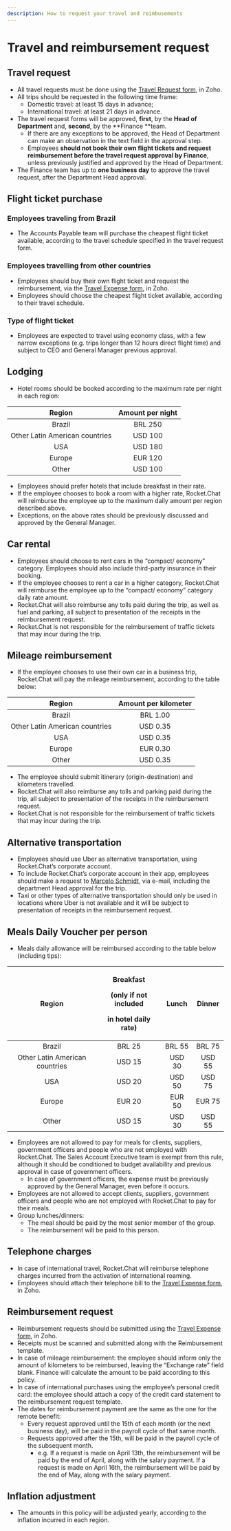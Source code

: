 ```yaml
---
description: How to request your travel and reimbusements
---
```


# Travel and reimbursement request

## Travel request

* All travel requests must be done using the [Travel Request form](https://people.zoho.com/rocketchat/zp#travel/form/listview-formId:524549000000035731/viewId:524549000000035733), in Zoho.
* All trips should be requested in the following time frame:
  * Domestic travel: at least 15 days in advance;
  * International travel: at least 21 days in advance.
* The travel request forms will be approved, **first**, by the **Head of Department** and, **second**, by the \*\*Finance \*\*team.
  * If there are any exceptions to be approved, the Head of Department can make an observation in the text field in the approval step.
  * Employees **should not book their own flight tickets and request reimbursement before the travel request approval by Finance**, unless previously justified and approved by the Head of Department.
* The Finance team has up to **one business day** to approve the travel request, after the Department Head approval.

## Flight ticket purchase

### Employees traveling from Brazil

* The Accounts Payable team will purchase the cheapest flight ticket available, according to the travel schedule specified in the travel request form.

### Employees travelling from other countries

* Employees should buy their own flight ticket and request the reimbursement, via the [Travel Expense form](https://people.zoho.com/rocketchat/zp#travel/form/add-formLinkName:travelexpenses), in Zoho.
* Employees should choose the cheapest flight ticket available, according to their travel schedule.

### Type of flight ticket

* Employees are expected to travel using economy class, with a few narrow exceptions (e.g. trips longer than 12 hours direct flight time) and subject to CEO and General Manager previous approval.

## Lodging

* Hotel rooms should be booked according to the maximum rate per night in each region:

|             Region             | Amount per night |
| :----------------------------: | :--------------: |
|             Brazil             |      BRL 250     |
| Other Latin American countries |      USD 100     |
|               USA              |      USD 180     |
|             Europe             |      EUR 120     |
|              Other             |      USD 100     |

* Employees should prefer hotels that include breakfast in their rate.
* If the employee chooses to book a room with a higher rate, Rocket.Chat will reimburse the employee up to the maximum daily amount per region described above.
* Exceptions, on the above rates should be previously discussed and approved by the General Manager.

## Car rental

* Employees should choose to rent cars in the “compact/ economy” category. Employees should also include third-party insurance in their booking.
* If the employee chooses to rent a car in a higher category, Rocket.Chat will reimburse the employee up to the “compact/ economy” category daily rate amount.
* Rocket.Chat will also reimburse any tolls paid during the trip, as well as fuel and parking, all subject to presentation of the receipts in the reimbursement request.
* Rocket.Chat is not responsible for the reimbursement of traffic tickets that may incur during the trip.

## Mileage reimbursement

* If the employee chooses to use their own car in a business trip, Rocket.Chat will pay the mileage reimbursement, according to the table below:

|             Region             | Amount per kilometer |
| :----------------------------: | :------------------: |
|             Brazil             |       BRL 1.00       |
| Other Latin American countries |       USD 0.35       |
|               USA              |       USD 0.35       |
|             Europe             |       EUR 0.30       |
|              Other             |       USD 0.35       |

* The employee should submit itinerary (origin-destination) and kilometers travelled.
* Rocket.Chat will also reimburse any tolls and parking paid during the trip, all subject to presentation of the receipts in the reimbursement request.
* Rocket.Chat is not responsible for the reimbursement of traffic tickets that may incur during the trip.

## Alternative transportation

* Employees should use Uber as alternative transportation, using Rocket.Chat’s corporate account.
* To include Rocket.Chat’s corporate account in their app, employees should make a request to [Marcelo Schmidt](mailto:marcelo.schmidt@rocket.chat), via e-mail, including the department Head approval for the trip.
* Taxi or other types of alternative transportation should only be used in locations where Uber is not available and it will be subject to presentation of receipts in the reimbursement request.

## Meals Daily Voucher per person

* Meals daily allowance will be reimbursed according to the table below (including tips):

|             Region             | <p>Breakfast</p><p>(only if not included</p><p>in hotel daily rate)</p> |  Lunch | Dinner |
| :----------------------------: | :---------------------------------------------------------------------: | :----: | :----: |
|             Brazil             |                                  BRL 25                                 | BRL 55 | BRL 75 |
| Other Latin American countries |                                  USD 15                                 | USD 30 | USD 55 |
|               USA              |                                  USD 20                                 | USD 50 | USD 75 |
|             Europe             |                                  EUR 20                                 | EUR 50 | EUR 75 |
|              Other             |                                  USD 15                                 | USD 30 | USD 55 |

* Employees are not allowed to pay for meals for clients, suppliers, government officers and people who are not employed with Rocket.Chat. The Sales Account Executive team is exempt from this rule, although it should be conditioned to budget availability and previous approval in case of government officers.&#x20;
  * In case of government officers, the expense must be previously approved by the General Manager, even before it occurs.
* Employees are not allowed to accept clients, suppliers, government officers and people who are not employed with Rocket.Chat to pay for their meals.
* Group lunches/dinners:
  * The meal should be paid by the most senior member of the group.
  * The reimbursement will be paid to this person.

## Telephone charges

* In case of international travel, Rocket.Chat will reimburse telephone charges incurred from the activation of international roaming.
* Employees should attach their telephone bill to the [Travel Expense form](https://people.zoho.com/rocketchat/zp#travel/form/add-formLinkName:travelexpenses), in Zoho.

## Reimbursement request

* Reimbursement requests should be submitted using the [Travel Expense form](https://people.zoho.com/rocketchat/zp#travel/form/add-formLinkName:travelexpenses), in Zoho.
* Receipts must be scanned and submitted along with the Reimbursement template.
* In case of mileage reimbursement: the employee should inform only the amount of kilometers to be reimbursed, leaving the “Exchange rate” field blank. Finance will calculate the amount to be paid according to this policy.
* In case of international purchases using the employee’s personal credit card: the employee should attach a copy of the credit card statement to the reimbursement request template.
* The dates for reimbursement payment are the same as the one for the remote benefit:
  * Every request approved until the 15th of each month (or the next business day), will be paid in the payroll cycle of that same month.
  * Requests approved after the 15th, will be paid in the payroll cycle of the subsequent month.
    * e.g. If a request is made on April 13th, the reimbursement will be paid by the end of April, along with the salary payment. If a request is made on April 16th, the reimbursement will be paid by the end of May, along with the salary payment.

## Inflation adjustment

* The amounts in this policy will be adjusted yearly, according to the inflation incurred in each region.
